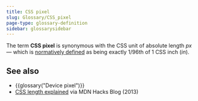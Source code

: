 ```yaml
---
title: CSS pixel
slug: Glossary/CSS_pixel
page-type: glossary-definition
sidebar: glossarysidebar
---
```


The term **CSS pixel** is synonymous with the CSS unit of absolute length _px_ — which is [normatively defined](/en-US/docs/Web/CSS/CSS_Values_and_Units/Numeric_data_types#absolute_length_units) as being exactly 1/96th of 1 CSS inch (_in_).

## See also

- {{glossary("Device pixel")}}
- [CSS length explained](https://hacks.mozilla.org/2013/09/css-length-explained/) via MDN Hacks Blog (2013)
